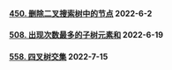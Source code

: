 #### [450. 删除二叉搜索树中的节点](https://leetcode.cn/problems/delete-node-in-a-bst/)	2022-6-2

#### [508. 出现次数最多的子树元素和](https://leetcode.cn/problems/most-frequent-subtree-sum/)	2022-6-19

#### [558. 四叉树交集](https://leetcode.cn/problems/logical-or-of-two-binary-grids-represented-as-quad-trees/)	2022-7-15